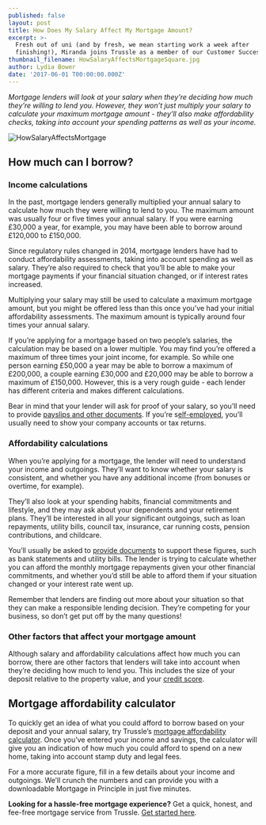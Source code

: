 ```yaml
---
published: false
layout: post
title: How Does My Salary Affect My Mortgage Amount?
excerpt: >-
  Fresh out of uni (and by fresh, we mean starting work a week after
  finishing!), Miranda joins Trussle as a member of our Customer Success team.  
thumbnail_filename: HowSalaryAffectsMortgageSquare.jpg
author: Lydia Bower
date: '2017-06-01 T00:00:00.000Z'
---
```

_Mortgage lenders will look at your salary when they’re deciding how much they’re willing to lend you. However, they won’t just multiply your salary to calculate your maximum mortgage amount - they’ll also make affordability checks, taking into account your spending patterns as well as your income._

![HowSalaryAffectsMortgage]({{site.baseurl}}/images/post_images/HowSalaryAffectsMortgage.jpg)

## How much can I borrow? 

### Income calculations
In the past, mortgage lenders generally multiplied your annual salary to calculate how much they were willing to lend to you. The maximum amount was usually four or five times your annual salary. If you were earning £30,000 a year, for example, you may have been able to borrow around £120,000 to £150,000. 

Since regulatory rules changed in 2014, mortgage lenders have had to conduct affordability assessments, taking into account spending as well as salary. They’re also required to check that you’ll be able to make your mortgage payments if your financial situation changed, or if interest rates increased. 

Multiplying your salary may still be used to calculate a maximum mortgage amount, but you might be offered less than this once you’ve had your initial affordability assessments. The maximum amount is typically around four times your annual salary. 

If you’re applying for a mortgage based on two people’s salaries, the calculation may be based on a lower multiple. You may find you’re offered a maximum of three times your joint income, for example. So while one person earning £50,000 a year may be able to borrow a maximum of £200,000, a couple earning £30,000 and £20,000 may be able to borrow a maximum of £150,000. However, this is a very rough guide - each lender has different criteria and makes different calculations.  

Bear in mind that your lender will ask for proof of your salary, so you’ll need to provide [payslips and other documents](https://trussle.com/blog/what-documents-do-you-need-for-a-mortgage). If you’re s[elf-employed](https://trussle.com/blog/getting-a-mortgage-self-employed), you’ll usually need to show your company accounts or tax returns. 

### Affordability calculations
When you’re applying for a mortgage, the lender will need to understand your income and outgoings. They’ll want to know whether your salary is consistent, and whether you have any additional income (from bonuses or overtime, for example). 

They’ll also look at your spending habits, financial commitments and lifestyle, and they may ask about your dependents and your retirement plans. They’ll be interested in all your significant outgoings, such as loan repayments, utility bills, council tax, insurance, car running costs, pension contributions, and childcare. 

You’ll usually be asked to [provide documents](https://trussle.com/blog/what-documents-do-you-need-for-a-mortgage) to support these figures, such as bank statements and utility bills. The lender is trying to calculate whether you can afford the monthly mortgage repayments given your other financial commitments, and whether you’d still be able to afford them if your situation changed or your interest rate went up. 

Remember that lenders are finding out more about your situation so that they can make a responsible lending decision. They’re competing for your business, so don’t get put off by the many questions! 

### Other factors that affect your mortgage amount
Although salary and affordability calculations affect how much you can borrow, there are other factors that lenders will take into account when they’re deciding how much to lend you. This includes the size of your deposit relative to the property value, and your [credit score](https://trussle.com/blog/getting-a-mortgage-with-bad-credit). 
 

## Mortgage affordability calculator
To quickly get an idea of what you could afford to borrow based on your deposit and your annual salary, try Trussle’s [mortgage affordability calculator](https://apply.trussle.com/affordability-calculator). Once you’ve entered your income and savings, the calculator will give you an indication of how much you could afford to spend on a new home, taking into account stamp duty and legal fees. 

For a more accurate figure, fill in a few details about your income and outgoings. We’ll crunch the numbers and can provide you with a downloadable Mortgage in Principle in just five minutes. 

**Looking for a hassle-free mortgage experience?**
Get a quick, honest, and fee-free mortgage service from Trussle. [Get started here](https://trussle.com/?utm_source=blog&utm_medium=get-started-cta&utm_campaign=170601).



